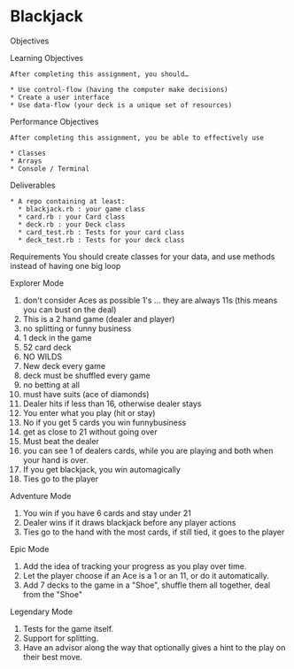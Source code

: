 # Blackjack

Objectives

  Learning Objectives

    After completing this assignment, you should…

    * Use control-flow (having the computer make decisions)
    * Create a user interface
    * Use data-flow (your deck is a unique set of resources)

  Performance Objectives

    After completing this assignment, you be able to effectively use

    * Classes
    * Arrays
    * Console / Terminal


  Deliverables

    * A repo containing at least:
      * blackjack.rb : your game class
      * card.rb : your Card class
      * deck.rb : your Deck class
      * card_test.rb : Tests for your card class
      * deck_test.rb : Tests for your deck class

  Requirements
    You should create classes for your data, and use methods instead of having one big loop



Explorer Mode
  1. don't consider Aces as possible 1's ... they are always 11s (this means you can bust on the deal)
  2. This is a 2 hand game (dealer and player)
  3. no splitting or funny business
  4. 1 deck in the game
  5. 52 card deck
  6. NO WILDS
  7. New deck every game
  8. deck must be shuffled every game
  9. no betting at all
  10. must have suits (ace of diamonds)
  11. Dealer hits if less than 16, otherwise dealer stays
  12. You enter what you play (hit or stay)
  13. No if you get 5 cards you win funnybusiness
  14. get as close to 21 without going over
  15. Must beat the dealer
  16. you can see 1 of dealers cards, while you are playing and both when your hand is over.
  17. If you get blackjack, you win automagically
  18. Ties go to the player


Adventure Mode

  1. You win if you have 6 cards and stay under 21
  2. Dealer wins if it draws blackjack before any player actions
  3. Ties go to the hand with the most cards, if still tied, it goes to the player


Epic Mode

  1. Add the idea of tracking your progress as you play over time.
  2. Let the player choose if an Ace is a 1 or an 11, or do it automatically.
  3. Add 7 decks to the game in a "Shoe", shuffle them all together, deal from the "Shoe"

Legendary Mode

  1. Tests for the game itself.
  2. Support for splitting.
  3. Have an advisor along the way that optionally gives a hint to the play on their best move.
